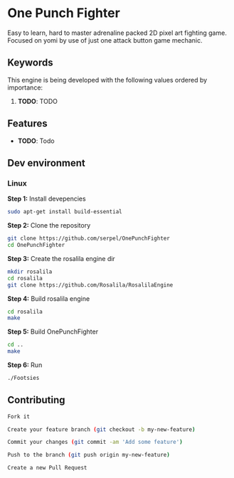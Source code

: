 One Punch Fighter
=================

Easy to learn, hard to master adrenaline packed 2D pixel art fighting game. Focused on yomi by use of just one attack button game mechanic.

## Keywords

This engine is being developed with the following values ordered by importance:

1. **TODO**: TODO

## Features

* **TODO**: Todo


## Dev environment

### Linux 

**Step 1:**  Install devepencies
```sh
sudo apt-get install build-essential 
```

**Step 2:**  Clone the repository
```sh
git clone https://github.com/serpel/OnePunchFighter
cd OnePunchFighter
```

**Step 3:**  Create the rosalila engine dir
```sh
mkdir rosalila
cd rosalila
git clone https://github.com/Rosalila/RosalilaEngine
```

**Step 4:**  Build rosalila engine
```sh
cd rosalila
make
```

**Step 5:**  Build OnePunchFighter
```sh
cd ..
make
```

**Step 6:**  Run 
```sh
./Footsies
```

## Contributing

```sh
Fork it

Create your feature branch (git checkout -b my-new-feature)

Commit your changes (git commit -am 'Add some feature')

Push to the branch (git push origin my-new-feature)

Create a new Pull Request
```
